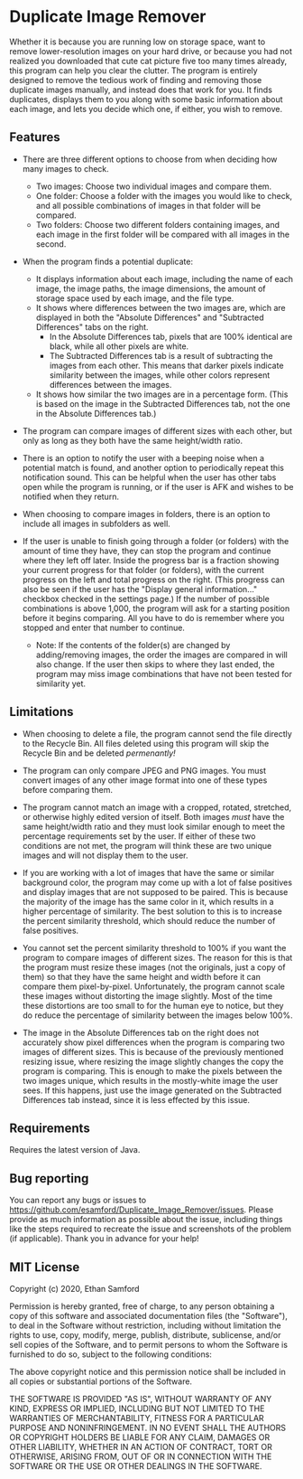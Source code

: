 # Duplicate Image Remover #
Whether it is because you are running low on storage space, want to remove lower-resolution images on your hard drive, or because you had not realized you downloaded that cute cat picture five too many times already, this program can help you clear the clutter. The program is entirely designed to remove the tedious work of finding and removing those duplicate images manually, and instead does that work for you. It finds duplicates, displays them to you along with some basic information about each image, and lets you decide which one, if either, you wish to remove.

## Features ##
* There are three different options to choose from when deciding how many images to check.
    * Two images: Choose two individual images and compare them.
    * One folder: Choose a folder with the images you would like to check, and all possible combinations of images in that folder will be compared.
    * Two folders: Choose two different folders containing images, and each image in the first folder will be compared with all images in the second.

* When the program finds a potential duplicate:
    * It displays information about each image, including the name of each image, the image paths, the image dimensions, the amount of storage space used by each image, and the file type.
    * It shows where differences between the two images are, which are displayed in both the "Absolute Differences" and "Subtracted Differences" tabs on the right.
      * In the Absolute Differences tab, pixels that are 100% identical are black, while all other pixels are white. 
      * The Subtracted Differences tab is a result of subtracting the images from each other. This means that darker pixels indicate similarity between the images, while other colors represent differences between the images.
    * It shows how similar the two images are in a percentage form. (This is based on the image in the Subtracted Differences tab, not the one in the Absolute Differences tab.)

* The program can compare images of different sizes with each other, but only as long as they both have the same height/width ratio.

* There is an option to notify the user with a beeping noise when a potential match is found, and another option to periodically repeat this notification sound. This can be helpful when the user has other tabs open while the program is running, or if the user is AFK and wishes to be notified when they return.

* When choosing to compare images in folders, there is an option to include all images in subfolders as well.

* If the user is unable to finish going through a folder (or folders) with the amount of time they have, they can stop the program and continue where they left off later. Inside the progress bar is a fraction showing your current progress for that folder (or folders), with the current progress on the left and total progress on the right. (This progress can also be seen if the user has the "Display general information..." checkbox checked in the settings page.) If the number of possible combinations is above 1,000, the program will ask for a starting position before it begins comparing. All you have to do is remember where you stopped and enter that number to continue.
   * Note: If the contents of the folder(s) are changed by adding/removing images, the order the images are compared in will also change. If the user then skips to where they last ended, the program may miss image combinations that have not been tested for similarity yet.

## Limitations ##
* When choosing to delete a file, the program cannot send the file directly to the Recycle Bin. All files deleted using this program will skip the Recycle Bin and be deleted *permenantly!*

* The program can only compare JPEG and PNG images. You must convert images of any other image format into one of these types before comparing them.

* The program cannot match an image with a cropped, rotated, stretched, or otherwise highly edited version of itself. Both images *must* have the same height/width ratio and they must look similar enough to meet the percentage requirements set by the user. If either of these two conditions are not met, the program will think these are two unique images and will not display them to the user.

* If you are working with a lot of images that have the same or similar background color, the program may come up with a lot of false positives and display images that are not supposed to be paired. This is because the majority of the image has the same color in it, which results in a higher percentage of similarity. The best solution to this is to increase the percent similarity threshold, which should reduce the number of false positives.

* You cannot set the percent similarity threshold to 100% if you want the program to compare images of different sizes. The reason for this is that the program must resize these images (not the originals, just a copy of them) so that they have the same height and width before it can compare them pixel-by-pixel. Unfortunately, the program cannot scale these images without distorting the image slightly. Most of the time these distortions are too small to for the human eye to notice, but they do reduce the percentage of similarity between the images below 100%.

* The image in the Absolute Differences tab on the right does not accurately show pixel differences when the program is comparing two images of different sizes. This is because of the previously mentioned resizing issue, where resizing the image slightly changes the copy the program is comparing. This is enough to make the pixels between the two images unique, which results in the mostly-white image the user sees. If this happens, just use the image generated on the Subtracted Differences tab instead, since it is less effected by this issue.

## Requirements ##
Requires the latest version of Java.

## Bug reporting ##
You can report any bugs or issues to https://github.com/esamford/Duplicate_Image_Remover/issues. Please provide as much information as possible about the issue, including things like the steps required to recreate the issue and screenshots of the problem (if applicable). Thank you in advance for your help!

## MIT License ##
Copyright (c) 2020, Ethan Samford

Permission is hereby granted, free of charge, to any person obtaining a copy of this software and associated documentation files (the "Software"), to deal in the Software without restriction, including without limitation the rights to use, copy, modify, merge, publish, distribute, sublicense, and/or sell copies of the Software, and to permit persons to whom the Software is furnished to do so, subject to the following conditions:

The above copyright notice and this permission notice shall be included in all copies or substantial portions of the Software.

THE SOFTWARE IS PROVIDED "AS IS", WITHOUT WARRANTY OF ANY KIND, EXPRESS OR IMPLIED, INCLUDING BUT NOT LIMITED TO THE WARRANTIES OF MERCHANTABILITY, FITNESS FOR A PARTICULAR PURPOSE AND NONINFRINGEMENT. IN NO EVENT SHALL THE AUTHORS OR COPYRIGHT HOLDERS BE LIABLE FOR ANY CLAIM, DAMAGES OR OTHER LIABILITY, WHETHER IN AN ACTION OF CONTRACT, TORT OR OTHERWISE, ARISING FROM, OUT OF OR IN CONNECTION WITH THE SOFTWARE OR THE USE OR OTHER DEALINGS IN THE SOFTWARE.
